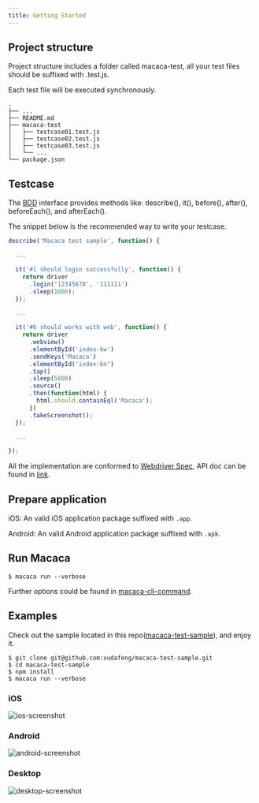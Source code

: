```yaml
---
title: Getting Started
---
```


## Project structure

Project structure includes a folder called macaca-test, all your test files should be suffixed with .test.js.

Each test file will be executed synchronously.

```
.
├── ...
├── README.md
├── macaca-test
│   ├── testcase01.test.js
│   ├── testcase02.test.js
│   ├── testcase03.test.js
│   └── ...
└── package.json
```

## Testcase

The [BDD](https://en.wikipedia.org/wiki/Behavior-driven_development) interface provides methods like: describe(), it(), before(), after(), beforeEach(), and afterEach().

The snippet below is the recommended way to write your testcase.

```js
describe('Macaca test sample', function() {

  ...

  it('#1 should login successfully', function() {
    return driver
      .login('12345678', '111111')
      .sleep(1000);
  });

  ...

  it('#6 should works with web', function() {
    return driver
      .webview()
      .elementById('index-kw')
      .sendKeys('Macaca')
      .elementById('index-bn')
      .tap()
      .sleep(5000)
      .source()
      .then(function(html) {
        html.should.containEql('Macaca');
      })
      .takeScreenshot();
  });

  ...

});
```

All the implementation are conformed to [Webdriver Spec](https://w3c.github.io/webdriver/webdriver-spec.html), API doc can be found in [link](//macacajs.github.io/macaca-wd/docs).

## Prepare application

iOS: An valid iOS application package suffixed with `.app`.

Android: An valid Android application package suffixed with `.apk`.

## Run Macaca

```shell
$ macaca run --verbose
```

Further options could be found in [macaca-cli-command](./cli-usage.html).

## Examples

Check out the sample located in this repo([macaca-test-sample](https://github.com/xudafeng/macaca-test-sample)), and enjoy it.

```
$ git clone git@github.com:xudafeng/macaca-test-sample.git
$ cd macaca-test-sample
$ npm install
$ macaca run --verbose
```

### iOS

![ios-screenshot](https://os.alipayobjects.com/rmsportal/AupRcQdJrzTdOnd.gif)

### Android

![android-screenshot](https://os.alipayobjects.com/rmsportal/pEWPOynHBBzleiJ.gif)

### Desktop

![desktop-screenshot](https://os.alipayobjects.com/rmsportal/hlSZRyFulWWbFdf.gif)
